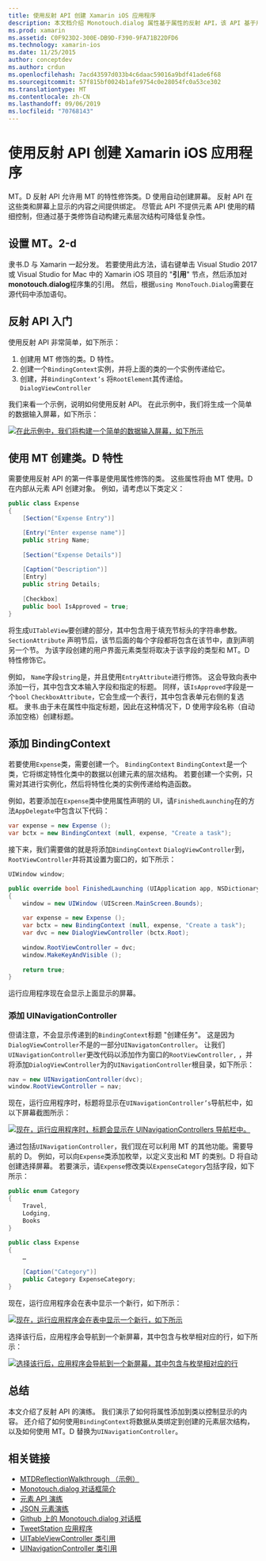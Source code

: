 ```yaml
---
title: 使用反射 API 创建 Xamarin iOS 应用程序
description: 本文档介绍 Monotouch.dialog 属性基于属性的反射 API，该 API 基于用属性修饰的类创建 UI。
ms.prod: xamarin
ms.assetid: C0F923D2-300E-DB9D-F390-9FA71B22DFD6
ms.technology: xamarin-ios
ms.date: 11/25/2015
author: conceptdev
ms.author: crdun
ms.openlocfilehash: 7acd43597d033b4c6daac59016a9bdf41ade6f68
ms.sourcegitcommit: 57f815bf0024b1afe9754c0e28054fc0a53ce302
ms.translationtype: MT
ms.contentlocale: zh-CN
ms.lasthandoff: 09/06/2019
ms.locfileid: "70768143"
---
```

# <a name="creating-a-xamarinios-application-using-the-reflection-api"></a>使用反射 API 创建 Xamarin iOS 应用程序

MT。D 反射 API 允许用 MT 的特性修饰类。D 使用自动创建屏幕。 反射 API 在这些类和屏幕上显示的内容之间提供绑定。 尽管此 API 不提供元素 API 使用的精细控制，但通过基于类修饰自动构建元素层次结构可降低复杂性。

## <a name="setting-up-mtd"></a>设置 MT。2-d

隶书.D 与 Xamarin 一起分发。 若要使用此方法，请右键单击 Visual Studio 2017 或 Visual Studio for Mac 中的 Xamarin iOS 项目的 "**引用**" 节点，然后添加对**monotouch.dialog**程序集的引用。 然后，根据`using MonoTouch.Dialog`需要在源代码中添加语句。

## <a name="getting-started-with-the-reflection-api"></a>反射 API 入门

使用反射 API 非常简单，如下所示：

1. 创建用 MT 修饰的类。D 特性。
1. 创建一个`BindingContext`实例，并将上面的类的一个实例传递给它。 
1. 创建，并`BindingContext’s` 将`RootElement`其传递给。 `DialogViewController` 

我们来看一个示例，说明如何使用反射 API。 在此示例中，我们将生成一个简单的数据输入屏幕，如下所示：

 [![](reflection-api-walkthrough-images/01-expense-entry.png "在此示例中，我们将构建一个简单的数据输入屏幕，如下所示")](reflection-api-walkthrough-images/01-expense-entry.png#lightbox)

## <a name="creating-a-class-with-mtd-attributes"></a>使用 MT 创建类。D 特性

需要使用反射 API 的第一件事是使用属性修饰的类。 这些属性将由 MT 使用。D 在内部从元素 API 创建对象。 例如，请考虑以下类定义：

```csharp
public class Expense
{
    [Section("Expense Entry")]

    [Entry("Enter expense name")]
    public string Name;
        
    [Section("Expense Details")]
  
    [Caption("Description")]
    [Entry]
    public string Details;
        
    [Checkbox]
    public bool IsApproved = true;
}
```

将生成`UITableView`要创建的部分，其中包含用于填充节标头的字符串参数。 `SectionAttribute` 声明节后，该节后面的每个字段都将包含在该节中，直到声明另一个节。
为该字段创建的用户界面元素类型将取决于该字段的类型和 MT。D 特性修饰它。

例如， `Name`字段`string`是，并且使用`EntryAttribute`进行修饰。 这会导致向表中添加一行，其中包含文本输入字段和指定的标题。 同样，该`IsApproved`字段是一个`bool` `CheckboxAttribute`，它会生成一个表行，其中包含表单元右侧的复选框。 隶书.由于未在属性中指定标题，因此在这种情况下，D 使用字段名称（自动添加空格）创建标题。

## <a name="adding-the-bindingcontext"></a>添加 BindingContext

若要使用`Expense`类，需要创建一个。 `BindingContext` `BindingContext`是一个类，它将绑定特性化类中的数据以创建元素的层次结构。 若要创建一个实例，只需对其进行实例化，然后将特性化类的实例传递给构造函数。

例如，若要添加在`Expense`类中使用属性声明的 UI，请`FinishedLaunching`在的方法`AppDelegate`中包含以下代码：

```csharp
var expense = new Expense ();
var bctx = new BindingContext (null, expense, "Create a task");
```

接下来，我们需要做的就是将添加`BindingContext` `DialogViewController`到， `RootViewController`并将其设置为窗口的，如下所示：

```csharp
UIWindow window;

public override bool FinishedLaunching (UIApplication app, NSDictionary options)
{   
    window = new UIWindow (UIScreen.MainScreen.Bounds);
            
    var expense = new Expense ();
    var bctx = new BindingContext (null, expense, "Create a task");
    var dvc = new DialogViewController (bctx.Root);
            
    window.RootViewController = dvc;
    window.MakeKeyAndVisible ();
            
    return true;
}
```

运行应用程序现在会显示上面显示的屏幕。

### <a name="adding-a-uinavigationcontroller"></a>添加 UINavigationController

但请注意，不会显示传递到的`BindingContext`标题 "创建任务"。 这是因为`DialogViewController`不是的一部分`UINavigatonController`。 让我们`UINavigationController`更改代码以添加作为窗口的`RootViewController,` ，并将添加`DialogViewController`为的`UINavigationController`根目录，如下所示：

```csharp
nav = new UINavigationController(dvc);
window.RootViewController = nav;
```

现在，运行应用程序时，标题将显示在`UINavigationController’s`导航栏中，如以下屏幕截图所示：

 [![](reflection-api-walkthrough-images/02-create-task.png "现在，运行应用程序时，标题会显示在 UINavigationControllers 导航栏中。")](reflection-api-walkthrough-images/02-create-task.png#lightbox)

通过包括`UINavigationController`，我们现在可以利用 MT 的其他功能。需要导航的 D。 例如，可以向`Expense`类添加枚举，以定义支出和 MT 的类别。D 将自动创建选择屏幕。 若要演示，请`Expense`修改类以`ExpenseCategory`包括字段，如下所示：

```csharp
public enum Category
{
    Travel,
    Lodging,
    Books
}
        
public class Expense
{
    …

    [Caption("Category")]
    public Category ExpenseCategory;
}
```

现在，运行应用程序会在表中显示一个新行，如下所示：

 [![](reflection-api-walkthrough-images/03-set-details.png "现在，运行应用程序会在表中显示一个新行，如下所示")](reflection-api-walkthrough-images/03-set-details.png#lightbox)

选择该行后，应用程序会导航到一个新屏幕，其中包含与枚举相对应的行，如下所示：

 [![](reflection-api-walkthrough-images/04-set-category.png "选择该行后，应用程序会导航到一个新屏幕，其中包含与枚举相对应的行")](reflection-api-walkthrough-images/04-set-category.png#lightbox)

 <a name="Summary" />

## <a name="summary"></a>总结

本文介绍了反射 API 的演练。 我们演示了如何将属性添加到类以控制显示的内容。 还介绍了如何使用`BindingContext`将数据从类绑定到创建的元素层次结构，以及如何使用 MT。D 替换为`UINavigationController`。

## <a name="related-links"></a>相关链接

- [MTDReflectionWalkthrough （示例）](https://docs.microsoft.com/samples/xamarin/ios-samples/mtdreflectionwalkthrough)
- [Monotouch.dialog 对话框简介](~/ios/user-interface/monotouch.dialog/index.md)
- [元素 API 演练](~/ios/user-interface/monotouch.dialog/elements-api-walkthrough.md)
- [JSON 元素演练](~/ios/user-interface/monotouch.dialog/monotouch.dialog-json-markup.md)
- [Github 上的 Monotouch.dialog 对话框](https://github.com/migueldeicaza/MonoTouch.Dialog)
- [TweetStation 应用程序](https://github.com/migueldeicaza/TweetStation)
- [UITableViewController 类引用](https://developer.apple.com/library/ios/#DOCUMENTATION/UIKit/Reference/UITableViewController_Class/Reference/Reference.html)
- [UINavigationController 类引用](https://developer.apple.com/library/ios/#documentation/UIKit/Reference/UINavigationController_Class/Reference/Reference.html)
